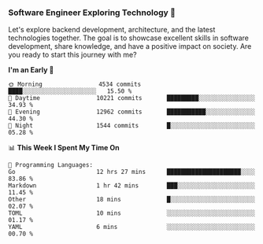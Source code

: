 ### Software Engineer Exploring Technology 🚀 

Let's explore backend development, architecture, and the latest technologies together. The goal is to showcase excellent skills in software development, share knowledge, and have a positive impact on society. Are you ready to start this journey with me?

<!--START_SECTION:waka-->
**I'm an Early 🐤** 

```text
🌞 Morning                4534 commits        ████░░░░░░░░░░░░░░░░░░░░░   15.50 % 
🌆 Daytime                10221 commits       █████████░░░░░░░░░░░░░░░░   34.93 % 
🌃 Evening                12962 commits       ███████████░░░░░░░░░░░░░░   44.30 % 
🌙 Night                  1544 commits        █░░░░░░░░░░░░░░░░░░░░░░░░   05.28 % 
```


📊 **This Week I Spent My Time On** 

```text
💬 Programming Languages: 
Go                       12 hrs 27 mins      █████████████████████░░░░   83.86 % 
Markdown                 1 hr 42 mins        ███░░░░░░░░░░░░░░░░░░░░░░   11.45 % 
Other                    18 mins             █░░░░░░░░░░░░░░░░░░░░░░░░   02.07 % 
TOML                     10 mins             ░░░░░░░░░░░░░░░░░░░░░░░░░   01.17 % 
YAML                     6 mins              ░░░░░░░░░░░░░░░░░░░░░░░░░   00.70 % 
```


<!--END_SECTION:waka-->
